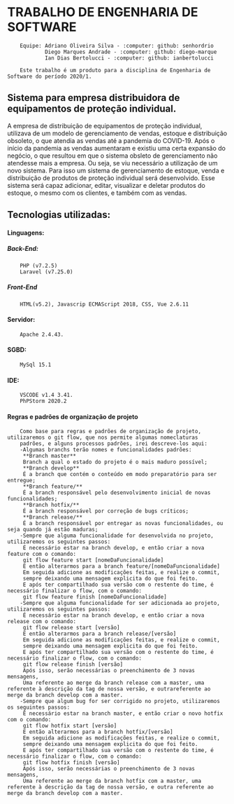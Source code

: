 # **TRABALHO DE ENGENHARIA DE SOFTWARE**

        Equipe: Adriano Oliveira Silva - :computer: github: senhordrio
                Diego Marques Andrade - :computer: github: diego-marque
                Ian Dias Bertolucci - :computer: github: ianbertolucci

        Este trabalho é um produto para a disciplina de Engenharia de Software do período 2020/1.

## **Sistema para empresa distribuidora de equipamentos de proteção individual.**
A empresa de distribuição de equipamentos de proteção individual, utilizava de um modelo
de gerenciamento de vendas, estoque e distribuição obsoleto, o que atendia as vendas até a pandemia do COVID-19.
Após o início da pandemia as vendas aumentaram e existiu uma certa expansão do negócio, o que
resultou em que o sistema obsleto de gerenciamento não atendesse mais a empresa. Ou seja, se viu necessário a utilização de um novo sistema.
Para isso um sistema de gerenciamento de estoque, venda e distribuição de produtos de proteção
individual será desenvolvido.
Esse sistema será capaz adicionar, editar, visualizar e deletar produtos do estoque, o mesmo com
os clientes, e também com as vendas.

## **Tecnologias utilizadas:**

#### **Linguagens:** 

##### Back-End:
        PHP (v7.2.5) 
        Laravel (v7.25.0) 
##### Front-End
        HTML(v5.2), Javascrip ECMAScript 2018, CSS, Vue 2.6.11
#### Servidor:
        Apache 2.4.43.
#### **SGBD:** 
        MySql 15.1
#### **IDE:**
        VSCODE v1.4 3.41.
        PhPStorm 2020.2
#### **Regras e padrões de organização de projeto**
        Como base para regras e padrões de organização de projeto, utilizaremos o git flow, que nos permite algumas nomeclaturas
        padrões, e alguns processos padrões, irei descreve-los aqui:
        -Algumas branchs terão nomes e funcionalidades padrões:
         **Branch master**
         Branch a qual o estado do projeto é o mais maduro possível;
         **Branch develop**
         É a branch que contém o conteúdo em modo preparatório para ser entregue;
         **Branch feature/**
         É a branch responsável pelo desenvolvimento inicial de novas funcionalidades;
         **Branch hotfix/**
         É a branch responsável por correção de bugs críticos;
         **Branch release/**
         É a branch responsável por entregar as novas funcionalidades, ou seja quando já estão maduras;
        -Sempre que alguma funcionalidade for desenvolvida no projeto, utilizaremos os seguintes passos:
         É necessário estar na branch develop, e então criar a nova feature com o comando:
         git flow feature start [nomeDaFuncionalidade]
         E então alterarmos para a branch feature/[nomeDaFuncionalidade]
         Em seguida adicione as modificações feitas, e realize o commit, 
         sempre deixando uma mensagem explicita do que foi feito.
         E após ter compartilhado sua versão com o restente do time, é necessário finalizar o flow, com o comando:
         git flow feature finish [nomeDaFuncionalidade]
        -Sempre que alguma funcionalidade for ser adicionada ao projeto, utilizaremos os seguintes passos:
         É necessário estar na branch develop, e então criar a nova release com o comando:
         git flow release start [versão]
         E então alterarmos para a branch release/[versão]
         Em seguida adicione as modificações feitas, e realize o commit, 
         sempre deixando uma mensagem explicita do que foi feito.
         E após ter compartilhado sua versão com o restente do time, é necessário finalizar o flow, com o comando:
         git flow release finish [versão]
         Após isso, serão necessárias o preenchimento de 3 novas mensagens,
         Uma referente ao merge da branch release com a master, uma referente à descrição da tag de nossa versão, e outrareferente ao merge da branch develop com a master.
        -Sempre que algum bug for ser corrigido no projeto, utilizaremos os seguintes passos:
         É necessário estar na branch master, e então criar o novo hotfix com o comando:
         git flow hotfix start [versão]
         E então alterarmos para a branch hotfix/[versão]
         Em seguida adicione as modificações feitas, e realize o commit, 
         sempre deixando uma mensagem explicita do que foi feito.
         E após ter compartilhado sua versão com o restente do time, é necessário finalizar o flow, com o comando:
         git flow hotfix finish [versão]
         Após isso, serão necessárias o preenchimento de 3 novas mensagens,
         Uma referente ao merge da branch hotfix com a master, uma referente à descrição da tag de nossa versão, e outra referente ao merge da branch develop com a master.


